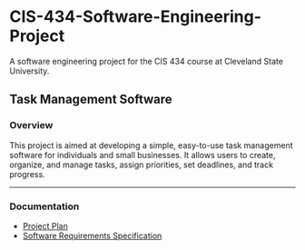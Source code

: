 # CIS-434-Software-Engineering-Project
A software engineering project for the CIS 434 course at Cleveland State University.

## Task Management Software

### Overview
This project is aimed at developing a simple, easy-to-use task management software for individuals and small businesses. It allows users to create, organize, and manage tasks, assign priorities, set deadlines, and track progress.

---

### Documentation

- [Project Plan](./Project%20Plan.md)
- [Software Requirements Specification](./Software%20Requirements%20Specification.md)
